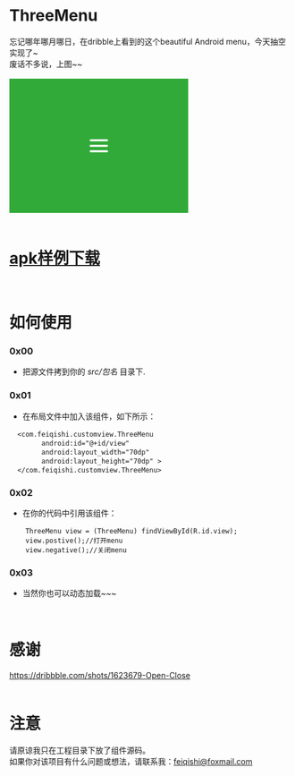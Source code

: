 ThreeMenu
===

忘记哪年哪月哪日，在dribble上看到的这个beautiful Android menu，今天抽空实现了~ <br>
废话不多说，上图~~ <br><br>
<img src="./ThreeMenu/gif/menu.gif" width = "320" height = "240" alt="ThreeMenu" />
<br><br>


# [apk样例下载](./ThreeMenu/apk/ThreeMenuDemo.apk?raw=true)
<br>

# 如何使用

### 0x00
- 把源文件拷到你的  _src/包名_  目录下.

### 0x01
- 在布局文件中加入该组件，如下所示： <br>

```
  <com.feiqishi.customview.ThreeMenu
        android:id="@+id/view"
        android:layout_width="70dp"
        android:layout_height="70dp" >
  </com.feiqishi.customview.ThreeMenu>
```

### 0x02
- 在你的代码中引用该组件：<br>

```
    ThreeMenu view = (ThreeMenu) findViewById(R.id.view);
    view.postive();//打开menu
    view.negative();//关闭menu
```

### 0x03
- 当然你也可以动态加载~~~
<br>

# 感谢
https://dribbble.com/shots/1623679-Open-Close
<br><br>

# 注意
请原谅我只在工程目录下放了组件源码。<br>
如果你对该项目有什么问题或想法，请联系我：feiqishi@foxmail.com
